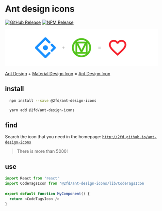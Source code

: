 # Ant design icons

[![GitHub Release](https://img.shields.io/github/v/release/2fd/ant-design-icons?sort=semver)](https://github.com/2fd/ant-design-icons/releases)
[![NPM Release](https://img.shields.io/npm/v/2fd/ant-design-icons)](https://www.npmjs.com/package/@2fd/ant-design-icons)

![ant-design-icons](./static/ant-design-icons.png)

[Ant Design](https://ant.design/) + [Material Design Icon](https://materialdesignicons.com/) = [Ant Design Icon](http://2fd.github.io/ant-design-icons)

## install

```bash
  npm install --save @2fd/ant-design-icons
```

```bash
  yarn add @2fd/ant-design-icons
```

## find

Search the icon that you need in the homepage: [`http://2fd.github.io/ant-design-icons`](http://2fd.github.io/ant-design-icons)

> There is more than 5000!

## use

```typescript
import React from 'react'
import CodeTagsIcon from '@2fd/ant-design-icons/lib/CodeTagsIcon

export default function MyComponent() {
  return <CodeTagsIcon />
}
```
